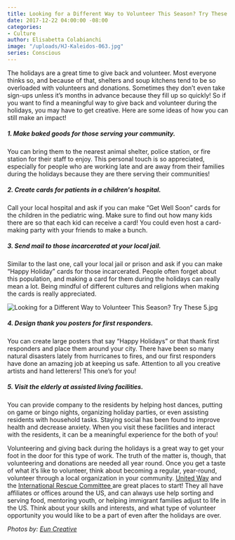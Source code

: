 ```yaml
---
title: Looking for a Different Way to Volunteer This Season? Try These 5
date: 2017-12-22 04:00:00 -08:00
categories:
- Culture
author: Elisabetta Colabianchi
image: "/uploads/HJ-Kaleidos-063.jpg"
series: Conscious
---
```


The holidays are a great time to give back and volunteer. Most everyone thinks so, and because of that, shelters and soup kitchens tend to be so overloaded with volunteers and donations. Sometimes they don’t even take sign-ups unless it’s months in advance because they fill up so quickly! So if you want to find a meaningful way to give back and volunteer during the holidays, you may have to get creative. Here are some ideas of how you can still make an impact!

##### 1. Make baked goods for those serving your community.

You can bring them to the nearest animal shelter, police station, or fire station for their staff to enjoy. This personal touch is so appreciated, especially for people who are working late and are away from their families during the holidays because they are there serving their communities!

##### 2. Create cards for patients in a children's hospital.

Call your local hospital and ask if you can make “Get Well Soon” cards for the children in the pediatric wing. Make sure to find out how many kids there are so that each kid can receive a card! You could even host a card-making party with your friends to make a bunch.

##### 3. Send mail to those incarcerated at your local jail.

Similar to the last one, call your local jail or prison and ask if you can make “Happy Holiday” cards for those incarcerated. People often forget about this population, and making a card for them during the holidays can really mean a lot. Being mindful of different cultures and religions when making the cards is really appreciated.

![Looking for a Different Way to Volunteer This Season? Try These 5.jpg](/uploads/HJ-Kaleidos-084.jpg)

##### 4. Design thank you posters for first responders.

You can create large posters that say “Happy Holidays” or that thank first responders and place them around your city. There have been so many natural disasters lately from hurricanes to fires, and our first responders have done an amazing job at keeping us safe. Attention to all you creative artists and hand letterers! This one’s for you!

##### 5. Visit the elderly at assisted living facilities.

You can provide company to the residents by helping host dances, putting on game or bingo nights, organizing holiday parties, or even assisting residents with household tasks. Staying social has been found to improve health and decrease anxiety. When you visit these facilities and interact with the residents, it can be a meaningful experience for the both of you!

Volunteering and giving back during the holidays is a great way to get your foot in the door for this type of work. The truth of the matter is, though, that volunteering and donations are needed all year round. Once you get a taste of what it’s like to volunteer, think about becoming a regular, year-round, volunteer through a local organization in your community. [United Way](https://www.unitedway.org/) and the [International Rescue Committee ](https://www.rescue.org/)are great places to start! They all have affiliates or offices around the US, and can always use help sorting and serving food, mentoring youth, or helping immigrant families adjust to life in the US. Think about your skills and interests, and what type of volunteer opportunity you would like to be a part of even after the holidays are over.

*Photos by: [Eun Creative](http://www.euncreative.com/)*